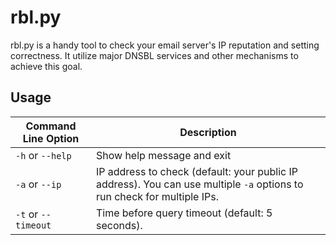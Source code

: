 # rbl.py

rbl.py is a handy tool to check your email server's IP reputation and setting correctness. It utilize major DNSBL services and other mechanisms to achieve this goal.

## Usage

| Command Line Option | Description                              |
| ------------------- | ---------------------------------------- |
| `-h` or `--help`    | Show help message and exit               |
| `-a` or `--ip`      | IP address to check (default: your public IP address). You can use multiple `-a` options to run check for multiple IPs. |
| `-t` or `--timeout` | Time before query timeout (default: 5 seconds). |

